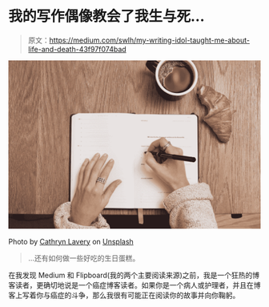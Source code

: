 # 我的写作偶像教会了我生与死…

> 原文：<https://medium.com/swlh/my-writing-idol-taught-me-about-life-and-death-43f97f074bad>

![](img/b097f11757e56efa023e6a919d5149a6.png)

Photo by [Cathryn Lavery](https://unsplash.com/@cathrynlavery?utm_source=medium&utm_medium=referral) on [Unsplash](https://unsplash.com?utm_source=medium&utm_medium=referral)

> …还有如何做一些好吃的生日蛋糕。

在我发现 Medium 和 Flipboard(我的两个主要阅读来源)之前，我是一个狂热的博客读者，更确切地说是一个癌症博客读者。如果你是一个病人或护理者，并且在博客上写着你与癌症的斗争，那么我很有可能正在阅读你的故事并向你鞠躬。